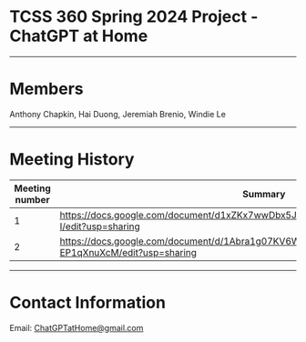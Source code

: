 # TCSS 360 Spring 2024 Project - ChatGPT at Home

---

# Members

Anthony Chapkin, Hai Duong, Jeremiah Brenio, Windie Le

---

# Meeting History
|Meeting number|Summary                                                                                          |
|--------------|-------------------------------------------------------------------------------------------------|
|1             |https://docs.google.com/document/d1xZKx7wwDbx5J7gVDX9hYspG0jNgAVtNv8lWwbG3rm-I/edit?usp=sharing  |
|2             |https://docs.google.com/document/d/1Abra1g07KV6WZ7nmgzvDAyyVFzCp-SPW-EP1qXnuXcM/edit?usp=sharing |

---

# Contact Information
Email: ChatGPTatHome@gmail.com
